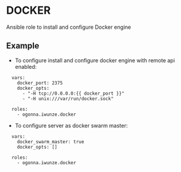 DOCKER
=====

Ansible role to install and configure Docker engine


## Example

- To configure install and configure docker engine with remote api enabled:

```
  vars:
    docker_port: 2375
    docker_opts:
      - "-H tcp://0.0.0.0:{{ docker_port }}"
      - "-H unix:///var/run/docker.sock"

  roles:
    - ogonna.iwunze.docker
```


- To configure server as docker swarm master:

```
  vars:
    docker_swarm_master: true
    docker_opts: []

  roles:
    - ogonna.iwunze.docker
```
